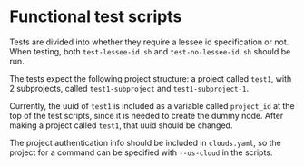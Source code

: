 # Functional test scripts

Tests are divided into whether they require a lessee id specification or not. When testing, both `test-lessee-id.sh` and `test-no-lessee-id.sh` should be run.

The tests expect the following project structure: a project called `test1`, with 2 subprojects, called `test1-subproject` and `test1-subproject-1`.

Currently, the uuid of `test1` is included as a variable called `project_id` at the top of the test scripts, since it is needed to create the dummy node. After making a project called `test1`, that uuid should be changed.

The project authentication info should be included in `clouds.yaml`, so the project for a command can be specified with `--os-cloud` in the scripts.
